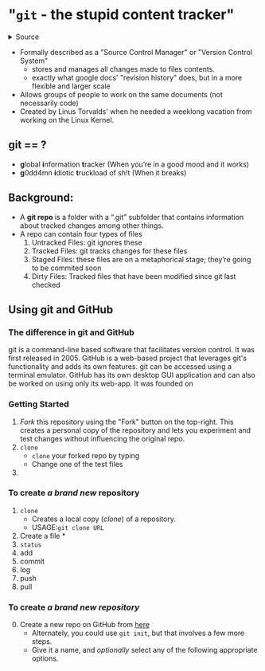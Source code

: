 # "```git``` - the stupid content tracker"
<details>
<summary>Source</Summary>
<code>man git | sed -n '/NAME$/{n;p;}'</code>
</details>

* Formally described as a "Source Control Manager" or "Version Control System"
  * stores and manages all changes made to files contents.
  * exactly what google docs' "revision history" does, but in a more flexible and larger scale
* Allows groups of people to work on the same documents (not necessarily code)
* Created by Linus Torvalds' when he needed a weeklong vacation from working on the Linux Kernel.
  
## git == ?
  * **g**lobal **i**nformation **t**racker (When you’re in a good mood and it works)
  * **g**0dd4mn **i**diotic **t**ruckload of sh!t (When it breaks)

## Background:
   * A **git repo** is a folder with a “.git” subfolder that contains information about tracked changes among other things.
   * A repo can contain four types of files
      1. Untracked Files: git ignores these
      2. Tracked Files: git tracks changes for these files
      3. Staged Files: these files are on a metaphorical stage; they’re going to be commited soon
      4. Dirty Files: Tracked files that have been modified since git last checked

## Using git and GitHub
### The difference in git and GitHub
git is a command-line based software that facilitates version control. It was first released in 2005.
GitHub is a web-based project that leverages git's functionality and adds its own features. git can be accessed using a terminal emulator. GitHub has its own desktop GUI application and can also be worked on using only its web-app. It was founded on

### Getting Started
  1. *Fork* this repository using the "Fork" button on the top-right. This creates a personal copy of the repository and lets you experiment and test changes without influencing the original repo.
  2. ```clone```
     * ```clone``` your forked repo by typing 
     * Change one of the test files
  3. 
  
### To create ***a brand new*** repository 
  1. ```clone```
     * Creates a local copy (*clone*) of a repository.
     * USAGE:```git clone URL```
  2. Create a file
     * 
  3. ```status```
  4. add
  4. commit
  5. log
  6. push
  7. pull

### To create ***a brand new repository***
0. Create a new repo on GitHub from [here](https://github.com/new)
     * Alternately, you could use ```git init```, but that involves a few more steps.
     * Give it a name, and *optionally* select any of the following appropriate options.
  
